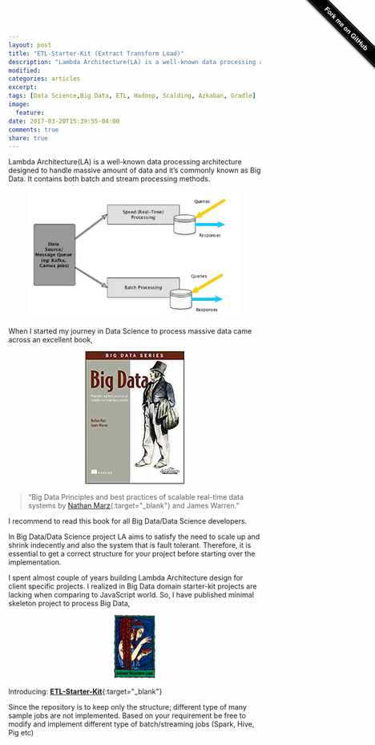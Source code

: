 ```yaml
---
layout: post
title: "ETL-Starter-Kit (Extract Transform Load)"
description: "Lambda Architecture(LA) is a well-known data processing architecture designed to handle massive amount of data"
modified:
categories: articles
excerpt:
tags: [Data Science,Big Data, ETL, Hadoop, Scalding, Azkaban, Gradle]
image:
  feature:
date: 2017-03-20T15:39:55-04:00
comments: true
share: true
---
```


<div class="github-fork-ribbon" style="position: absolute;padding: 2px 0;background-color: #000;background-image: linear-gradient(to bottom, rgba(0, 0, 0, 0), rgba(0, 0, 0, 0.15));-webkit-box-shadow: 0 2px 3px 0 rgba(0, 0, 0, 0.5);-moz-box-shadow: 0 2px 3px 0 rgba(0, 0, 0, 0.5);box-shadow: 0 2px 3px 0 rgba(0, 0, 0, 0.5);z-index: 9999;pointer-events: auto;top: 42px;right: -43px;-webkit-transform: rotate(45deg);-moz-transform: rotate(45deg);-ms-transform: rotate(45deg);-o-transform: rotate(45deg);transform: rotate(45deg);"><a href="https://github.com/Renien/ETL-Starter-Kit" style="font: 700 13px &quot;Helvetica Neue&quot;, Helvetica, Arial, sans-serif;color: #fff;text-decoration: none;text-shadow: 0 -1px rgba(0, 0, 0, 0.5);text-align: center;width: 200px;line-height: 20px;display: inline-block;padding: 2px 0;border-width: 1px 0;border-style: dotted;border-color: rgba(255, 255, 255, 0.7);">Fork me on GitHub</a></div>

Lambda Architecture(LA) is a well-known data processing architecture designed to handle massive amount of data and it’s commonly known as Big Data. It contains both batch and stream processing methods.

<figure style="text-align: center;">
	<a href="/articles/etl-lamda.jpg"><img src="/articles/etl-lamda.jpg" alt="image" ></a>
</figure>

When I started my journey in Data Science to process massive data came across an excellent book,

<figure style="text-align: center;">
	<a href="/articles/big-data-book.jpeg"><img src="/articles/big-data-book.jpeg" alt="image" ></a>
</figure>

> “Big Data Principles and best practices of scalable real-time data systems by [Nathan Marz](https://twitter.com/nathanmarz){:target="_blank"} and James Warren.”  

I recommend to read this book for all Big Data/Data Science developers.

In Big Data/Data Science project LA aims to satisfy the need to scale up and shrink indecently and also the system that is fault tolerant. Therefore, it is essential to get a correct structure for your project before starting over the implementation.

I spent almost couple of years building Lambda Architecture design for client specific projects. I realized in Big Data domain starter-kit projects are lacking when comparing to JavaScript world. So, I have published minimal skeleton project to process Big Data,

<figure style="text-align: center;">
	<a href="/articles/ELT.png"><img src="/articles/ELT.png" alt="image" width="20%" height="20%"></a>
</figure>

Introducing: [**ETL-Starter-Kit**](https://github.com/Renien/ETL-Starter-Kit){:target="_blank"}

Since the repository is to keep only the structure; different type of many sample jobs are not implemented. Based on your requirement be free to modify and implement different type of batch/streaming jobs (Spark, Hive, Pig etc)




